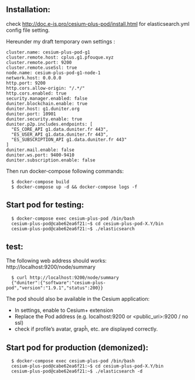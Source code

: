 ## Installation:  
check http://doc.e-is.pro/cesium-plus-pod/install.html for elasticsearch.yml config file setting.  

Hereunder my draft temporary own settings :

```
cluster.name: cesium-plus-pod-g1
cluster.remote.host: cplus.g1.pfouque.xyz
cluster.remote.port: 9200
cluster.remote.useSsl: true
node.name: cesium-plus-pod-g1-node-1
network.host: 0.0.0.0
http.port: 9200
http.cors.allow-origin: "/.*/"
http.cors.enabled: true
security.manager.enabled: false
duniter.blockchain.enable: true
duniter.host: g1.duniter.org
duniter.port: 10901
duniter.security.enable: true
duniter.p2p.includes.endpoints: [
  "ES_CORE_API g1.data.duniter.fr 443",
  "ES_USER_API g1.data.duniter.fr 443",
  "ES_SUBSCRIPTION_API g1.data.duniter.fr 443"
]
duniter.mail.enable: false
duniter.ws.port: 9400-9410
duniter.subscription.enable: false
```

Then run docker-compose following commands:  
```
  $ docker-compose build  
  $ docker-compose up -d && docker-compose logs -f  
```

## Start pod for testing:  

```
  $ docker-compose exec cesium-plus-pod /bin/bash  
  cesium-plus-pod@cabe62ea6f21:~$ cd cesium-plus-pod-X.Y/bin
  cesium-plus-pod@cabe62ea6f21:~$ ./elasticsearch
```

## test:  
The following web address should works: http://localhost:9200/node/summary  

```
  $ curl http://localhost:9200/node/summary  
  {"duniter":{"software":"cesium-plus-pod","version":"1.9.1","status":200}}  
```

The pod should also be available in the Cesium application:  

  - In settings, enable to Cesium+ extension  
  - Replace the Pod address (e.g. localhost:9200 or <public_uri>:9200 / no ssl)  
  - check if profile’s avatar, grapĥ, etc. are displayed correctly.  


## Start pod for production (demonized):  

```
  $ docker-compose exec cesium-plus-pod /bin/bash  
  cesium-plus-pod@cabe62ea6f21:~$ cd cesium-plus-pod-X.Y/bin  
  cesium-plus-pod@cabe62ea6f21:~$ ./elasticsearch -d  
```

